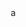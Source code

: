 <html lang="en">a
<head>
    <meta charset="UTF-8">
    <meta name="viewport" content="width=device-width, initial-scale=1.0">
    <title>{{ page.title }}</title>
    <link href="https://fonts.googleapis.com/css2?family=Poppins:wght@300;400;600&display=swap" rel="stylesheet">
    <style>
        /* General Styles */
        * {
            margin: 0;
            padding: 0;
            box-sizing: border-box;
        }

        body {
            font-family: 'Poppins', sans-serif;
            color: #fff;
            background: #0d0d0d;
            overflow-x: hidden;
        }

        h1 {
            font-size: 3rem;
            text-align: center;
            margin-top: 20px;
            color: #FFD700;
            text-shadow: 0 0 20px rgba(255, 215, 0, 0.5);
        }

        p {
            text-align: center;
            margin: 20px 0;
            font-size: 1.2rem;
            color: #bbb;
        }

        /* Buttons */
        .button-container {
            text-align: center;
            margin-top: 50px;
        }

        button {
            font-size: 1.3rem;
            padding: 15px 40px;
            margin: 15px;
            border: none;
            border-radius: 50px;
            cursor: pointer;
            transition: all 0.3s ease-in-out;
            color: white;
            box-shadow: 0px 4px 15px rgba(0, 0, 0, 0.3);
            outline: none;
        }

        #startButton {
            background: linear-gradient(135deg, #4CAF50, #2E7D32);
        }

        #startButton:hover {
            background: linear-gradient(135deg, #66BB6A, #388E3C);
            transform: scale(1.1);
        }

        #stopButton {
            background: linear-gradient(135deg, #F44336, #D32F2F);
        }

        #stopButton:hover {
            background: linear-gradient(135deg, #E57373, #C62828);
            transform: scale(1.1);
        }

        /* Status Display */
        #status {
            text-align: center;
            margin-top: 30px;
            font-size: 1.5rem;
            color: #FFD700;
            transition: color 0.3s ease;
        }

        /* Background Animation */
        .background {
            position: fixed;
            top: 0;
            left: 0;
            width: 100%;
            height: 100%;
            z-index: -1;
            background: radial-gradient(circle, #1a1a1a, #0d0d0d);
            overflow: hidden;
        }

        .circle {
            position: absolute;
            border-radius: 50%;
            background: rgba(255, 255, 255, 0.1);
            animation: float 8s infinite ease-in-out;
            mix-blend-mode: screen;
            pointer-events: none;
        }

        @keyframes float {
            0% {
                transform: translateY(0) scale(1);
            }
            50% {
                transform: translateY(-100px) scale(1.2);
            }
            100% {
                transform: translateY(0) scale(1);
            }
        }

        /* Random Circle Positions and Sizes */
        .circle:nth-child(1) {
            width: 120px;
            height: 120px;
            top: 10%;
            left: 15%;
            animation-duration: 9s;
        }

        .circle:nth-child(2) {
            width: 200px;
            height: 200px;
            top: 30%;
            left: 70%;
            animation-duration: 11s;
        }

        .circle:nth-child(3) {
            width: 80px;
            height: 80px;
            top: 60%;
            left: 35%;
            animation-duration: 13s;
        }

        .circle:nth-child(4) {
            width: 150px;
            height: 150px;
            top: 75%;
            left: 50%;
            animation-duration: 7s;
        }

        .circle:nth-child(5) {
            width: 250px;
            height: 250px;
            top: 15%;
            left: 85%;
            animation-duration: 14s;
        }
    </style>
</head>
<body>
    <div class="background">
        <div class="circle"></div>
        <div class="circle"></div>
        <div class="circle"></div>
        <div class="circle"></div>
        <div class="circle"></div>
    </div>

    <h1>Minecraft Server Control</h1>
    <p>Start or stop your server with just one click.</p>

    <div class="button-container">
        <button id="startButton">Start Server</button>
        <button id="stopButton">Stop Server</button>
    </div>

    <div id="status">Status: Offline</div>

    <script>
        const statusElement = document.getElementById('status');
        const startButton = document.getElementById('startButton');
        const stopButton = document.getElementById('stopButton');

        async function updateServerStatus(action) {
            try {
                const response = await fetch(`/api/server/${action}`, {
                    method: 'POST'
                });
                
                if (!response.ok) {
                    throw new Error('Server action failed');
                }

                const newStatus = action === 'start' ? 'Online' : 'Offline';
                const statusColor = action === 'start' ? '#4CAF50' : '#F44336';
                
                statusElement.textContent = `Status: ${newStatus}`;
                statusElement.style.color = statusColor;
            } catch (error) {
                console.error('Error:', error);
                alert(`Failed to ${action} the server. Please try again.`);
            }
        }

        startButton.addEventListener('click', () => updateServerStatus('start'));
        stopButton.addEventListener('click', () => updateServerStatus('stop'));
    </script>
</body>
</html>
